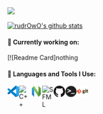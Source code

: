 <img width="600px" src="https://tenor.com/view/gintama-gif-4910679"/>

[![rudrOwO's github stats](https://github-readme-stats.vercel.app/api?username=33sakib33&show_icons=true&theme=gotham&hide=contribs)](https://github.com/33sakib33)

#### :rocket: Currently working on:
[![Readme Card]nothing

#### :rocket: Languages and Tools I Use:
<img align="left" alt="Notepad++" width="26px" src="https://raw.githubusercontent.com/github/explore/80688e429a7d4ef2fca1e82350fe8e3517d3494d/topics/visual-studio-code/visual-studio-code.png" />
<img align="left" alt="C++" width="26px" src="https://raw.githubusercontent.com/isocpp/logos/master/cpp_logo.png" />
<img align="left" alt="NeoVim" width="26px" src="https://raw.githubusercontent.com/github/explore/26674e638508ac4a4e113ee32d6755ebfa000569/topics/neovim/neovim.png" />
<img align="left" alt="SFML" width="26px" src="https://avatars.githubusercontent.com/u/4226899?s=200&v=4" />
<img align="left" alt="GitHub" width="26px" src="https://raw.githubusercontent.com/github/explore/78df643247d429f6cc873026c0622819ad797942/topics/github/github.png" />
<img align="left" alt="Terminal" width="26px" src="https://raw.githubusercontent.com/github/explore/80688e429a7d4ef2fca1e82350fe8e3517d3494d/topics/terminal/terminal.png" />
<img align="left" alt="Git" width="26px" src="https://raw.githubusercontent.com/github/explore/80688e429a7d4ef2fca1e82350fe8e3517d3494d/topics/git/git.png" />
<br />

<!-- <img width="380px" height="190px" src="https://i.imgur.com/HSabzc4.gif" />
